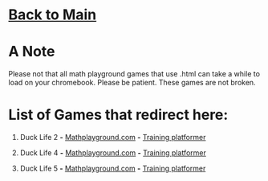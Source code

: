 # [Back to Main](README.md)

# A Note

Please not that all math playground games that use .html can take a while to load on your chromebook. Please be patient. These games are not broken.

# List of Games that redirect here:

1. Duck Life 2 **-** <a href="https://www.mathplayground.com/duck2/index.html">Mathplayground.com</a> **-** [Training platformer](Categories/Platform.md)
   
2. Duck Life 4 **-** <a href="https://www.mathplayground.com/duck4/index.html">Mathplayground.com</a> **-** [Training platformer](Categories/Platform.md) 
  
3. Duck Life 5 **-** <a href="https://www.mathplayground.com/duck5/index.html">Mathplayground.com</a> **-** [Training platformer](Categories/Platform.md) 
